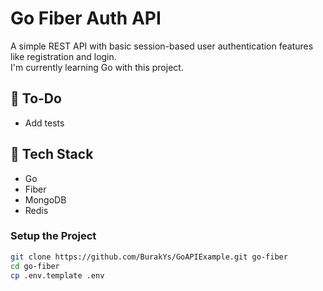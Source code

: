 # Go Fiber Auth API

A simple REST API with basic session-based user authentication features like registration and login.  
I'm currently learning Go with this project.  

## 🚧 To-Do

- Add tests

## 🔧 Tech Stack

- Go
- Fiber
- MongoDB
- Redis

### Setup the Project

```bash
git clone https://github.com/BurakYs/GoAPIExample.git go-fiber
cd go-fiber
cp .env.template .env
```
